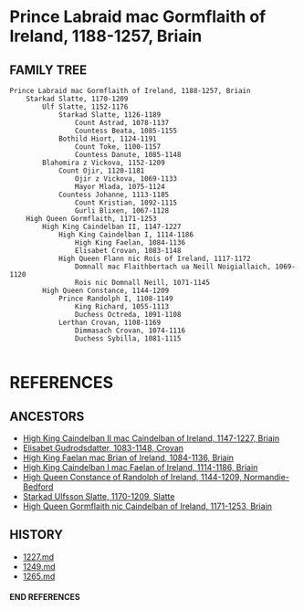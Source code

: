# Prince Labraid mac Gormflaith of Ireland, 1188-1257, Briain

## FAMILY TREE 
```
Prince Labraid mac Gormflaith of Ireland, 1188-1257, Briain
	Starkad Slatte, 1170-1209
		Ulf Slatte, 1152-1176
			Starkad Slatte, 1126-1189
				Count Astrad, 1078-1137
				Countess Beata, 1085-1155
			Bothild Hiort, 1124-1191
				Count Toke, 1100-1157
				Countess Danute, 1085-1148
		Blahomira z Vickova, 1152-1209
			Count Ojir, 1120-1181
				Ojir z Vickova, 1069-1133
				Mayor Mlada, 1075-1124
			Countess Johanne, 1113-1185
				Count Kristian, 1092-1115
				Gurli Blixen, 1067-1128
	High Queen Gormflaith, 1171-1253
		High King Caindelban II, 1147-1227
			High King Caindelban I, 1114-1186
				High King Faelan, 1084-1136
				Elisabet Crovan, 1083-1148
			High Queen Flann nic Rois of Ireland, 1117-1172
				Domnall mac Flaithbertach ua Neill Noigiallaich, 1069-1120
				Rois nic Domnall Neill, 1071-1145
		High Queen Constance, 1144-1209
			Prince Randolph I, 1108-1149
				King Richard, 1055-1113
				Duchess Octreda, 1091-1108
			Lerthan Crovan, 1108-1169
				Dimmasach Crovan, 1074-1116
				Duchess Sybilla, 1081-1115
			
```


# REFERENCES

## ANCESTORS
* [High King Caindelban II mac Caindelban of Ireland, 1147-1227, Briain](caindelban_ii_mac_caindelban_1147.md)
* [Elisabet Gudrodsdatter, 1083-1148, Crovan](elisabet_gudrodsdatter_1083.md)
* [High King Faelan mac Brian of Ireland, 1084-1136, Briain](faelan_mac_brian_1084.md)
* [High King Caindelban I mac Faelan of Ireland, 1114-1186, Briain](caindelban_i_mac_faelan_1114.md)
* [High Queen Constance of Randolph of Ireland, 1144-1209, Normandie-Bedford](constance_randolph_1144.md)
* [Starkad Ulfsson Slatte, 1170-1209, Slatte](starkad_ulfsson_1170.md)
* [High Queen Gormflaith nic Caindelban of Ireland, 1171-1253, Briain](gormflaith_nic_caindelban_1171.md)

## HISTORY
* [1227.md](../h/1227.md)
* [1249.md](../h/1249.md)
* [1265.md](../h/1265.md)

#### END REFERENCES
